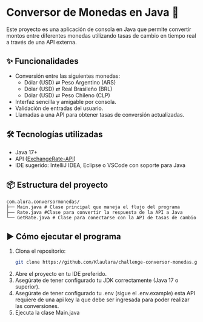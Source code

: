 # Conversor de Monedas en Java 💱

Este proyecto es una aplicación de consola en Java que permite convertir montos entre diferentes monedas utilizando tasas de cambio en tiempo real a través de una API externa.

## ✨ Funcionalidades

- Conversión entre las siguientes monedas:
    - Dólar (USD) ⇄ Peso Argentino (ARS)
    - Dólar (USD) ⇄ Real Brasileño (BRL)
    - Dólar (USD) ⇄ Peso Chileno (CLP)
- Interfaz sencilla y amigable por consola.
- Validación de entradas del usuario.
- Llamadas a una API para obtener tasas de conversión actualizadas.

## 🛠️ Tecnologías utilizadas

- Java 17+
- API ([ExchangeRate-API](https://www.exchangerate-api.com/))
- IDE sugerido: IntelliJ IDEA, Eclipse o VSCode con soporte para Java

## 📦 Estructura del proyecto

```
com.alura.conversormonedas/
├── Main.java # Clase principal que maneja el flujo del programa
├── Rate.java #Clase para convertir la respuesta de la API a Java
└── GetRate.java # Clase para conectarse con la API de tasas de cambio
```

## ▶️ Cómo ejecutar el programa

1. Clona el repositorio:
   ```bash
   git clone https://github.com/Klaulara/challenge-conversor-monedas.git
    ```
2. Abre el proyecto en tu IDE preferido.
3. Asegúrate de tener configurado tu JDK correctamente (Java 17 o superior).
4. Asegúrate de tener configurado tu .env (sigue el .env.example) esta API requiere de una api key la que debe ser ingresada para poder realizar las conversiones.
5. Ejecuta la clase Main.java 
